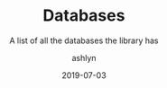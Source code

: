 ---
title: Databases
subtitle: A list of all the databases the library has
type: tutorial
topic: research
layout: default
author: ashlyn
modal-id: 6
date: 2019-07-03
img: emailBasics.jpg
thumbnail: 
fontAwesome: fas fa-book 
iconColor: iconBrown
htmlTitle: postHTML/databaseURL.html
alt: image-alt
project-date: July 2019
student: Upper School Students
pdf-title: 
description:

---